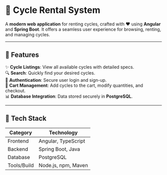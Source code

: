 # 🚴 **Cycle Rental System**

A **modern web application** for renting cycles, crafted with ❤️ using **Angular** and **Spring Boot**. It offers a seamless user experience for browsing, renting, and managing cycles.

---

## 🌟 **Features**

✨ **Cycle Listings**: View all available cycles with detailed specs.  
🔍 **Search**: Quickly find your desired cycles.  
🔐 **Authentication**: Secure user login and sign-up.  
🛒 **Cart Management**: Add cycles to the cart, modify quantities, and checkout.  
📊 **Database Integration**: Data stored securely in **PostgreSQL**.

---

## 🎯 **Tech Stack**

| **Category**      | **Technology**            |
|--------------------|---------------------------|
| Frontend          | Angular, TypeScript       |
| Backend           | Spring Boot, Java         |
| Database          | PostgreSQL                |
| Tools/Build       | Node.js, npm, Maven       |
